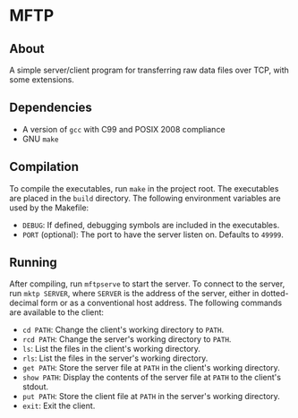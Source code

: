 # MFTP

## About

A simple server/client program for transferring raw data files over TCP, with some extensions.

## Dependencies

* A version of `gcc` with C99 and POSIX 2008 compliance
* GNU `make`

## Compilation

To compile the executables, run `make` in the project root. The executables are placed in the `build` directory. The following environment variables are used by the Makefile:

* `DEBUG`: If defined, debugging symbols are included in the executables.
* `PORT` (optional): The port to have the server listen on. Defaults to `49999`.

## Running

After compiling, run `mftpserve` to start the server. To connect to the server, run `mktp SERVER`, where `SERVER` is the address of the server, either in dotted-decimal form or as a conventional host address. The following commands are available to the client:

* `cd PATH`: Change the client's working directory to `PATH`.
* `rcd PATH`: Change the server's working directory to `PATH`.
* `ls`: List the files in the client's working directory.
* `rls`: List the files in the server's working directory.
* `get PATH`: Store the server file at `PATH` in the client's working directory.
* `show PATH`: Display the contents of the server file at `PATH` to the client's stdout.
* `put PATH`: Store the client file at `PATH` in the server's working directory.
* `exit`: Exit the client.
